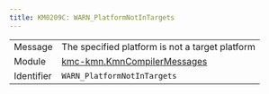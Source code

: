 ```yaml
---
title: KM0209C: WARN_PlatformNotInTargets
---
```


|            |           |
|------------|---------- |
| Message    | The specified platform is not a target platform |
| Module     | [kmc-kmn.KmnCompilerMessages](kmc-kmn.kmncompilermessages) |
| Identifier | `WARN_PlatformNotInTargets` |


